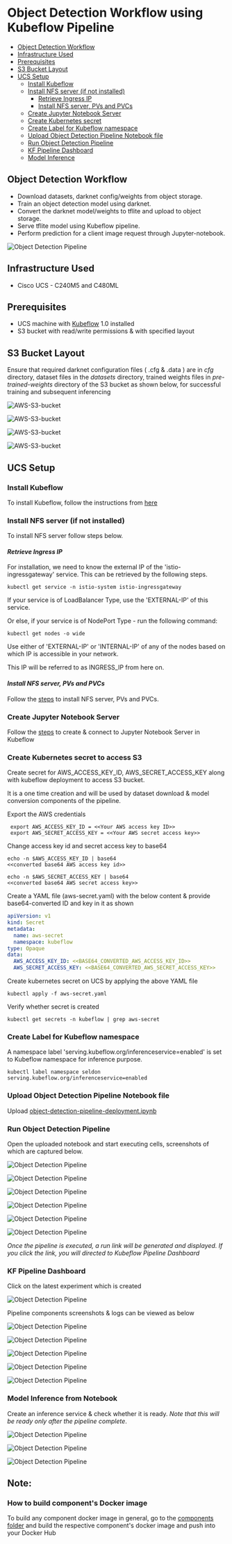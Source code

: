 # **Object Detection Workflow using Kubeflow Pipeline**

<!-- vscode-markdown-toc -->
* [Object Detection Workflow](#Workflow)
* [Infrastructure Used](#InfrastructureUsed)
* [Prerequisites](#Prerequisites)
* [S3 Bucket Layout](#AWSSetup)
* [UCS Setup](#UCSSetup)
    * [Install Kubeflow](#InstallKubeflow)
	* [Install NFS server (if not installed)](#InstallNFS)
		* [Retrieve Ingress IP](#RetrieveIngressIP)
		* [Install NFS server, PVs and PVCs](#InstallNFSserverPV)
    * [Create Jupyter Notebook Server](#CreateJupyterNotebookServer)
	* [Create Kubernetes secret](#KubernetesSecret)
	* [Create Label for Kubeflow namespace](#CreateLabel)
	* [Upload Object Detection Pipeline Notebook file](#UploadNotebookfile)
	* [Run Object Detection Pipeline](#RunPipeline)
	* [KF Pipeline Dashboard](#PipelineDashboard)
	* [Model Inference](#Inferencing)
<!-- vscode-markdown-toc-config
	numbering=false
	autoSave=true
	/vscode-markdown-toc-config -->
<!-- /vscode-markdown-toc -->

## <a name='Workflow'></a>**Object Detection Workflow**

* Download datasets, darknet config/weights from object storage.  
* Train an object detection model using darknet.  
* Convert the darknet model/weights to tflite and upload to object storage.  
* Serve tflite model using Kubeflow pipeline.  
* Perform prediction for a client image request through Jupyter-notebook.

![Object Detection Pipeline](pictures/0-object-detection-graph.PNG)

## <a name='InfrastructureUsed'></a>**Infrastructure Used**

* Cisco UCS - C240M5 and C480ML

## <a name='Prerequisites'></a>**Prerequisites**

* UCS machine with [Kubeflow](https://www.kubeflow.org/) 1.0 installed
* S3 bucket with read/write permissions & with specified layout

## <a name='AWSSetup'></a>**S3 Bucket Layout**

Ensure that required darknet configuration files ( .cfg & .data ) are in *cfg* directory, dataset files in the *datasets* directory, trained weights files in *pre-trained-weights* directory of the S3 bucket as shown below, for successful training and subsequent inferencing

![AWS-S3-bucket](pictures/7-bucket-folders.png)

![AWS-S3-bucket](pictures/8-s3-cfg.PNG)

![AWS-S3-bucket](pictures/9-s3_datasets.PNG)

![AWS-S3-bucket](pictures/10-s3-pre_trained-weights.PNG)

## <a name='UCSSetup'></a>**UCS Setup**

### <a name='InstallKubeflow'></a>**Install Kubeflow**

To install Kubeflow, follow the instructions from [here](../../../../../install)

### <a name='InstallNFS'></a>**Install NFS server (if not installed)**

To install NFS server follow steps below.

#### <a name='RetrieveIngressIP'></a>*Retrieve Ingress IP*

For installation, we need to know the external IP of the 'istio-ingressgateway' service. This can be retrieved by the following steps.  

```
kubectl get service -n istio-system istio-ingressgateway
```

If your service is of LoadBalancer Type, use the 'EXTERNAL-IP' of this service.  

Or else, if your service is of NodePort Type - run the following command:  

```
kubectl get nodes -o wide
```

Use either of 'EXTERNAL-IP' or 'INTERNAL-IP' of any of the nodes based on which IP is accessible in your network.  

This IP will be referred to as INGRESS_IP from here on.

#### <a name='InstallNFSserverPV'></a>*Install NFS server, PVs and PVCs*

Follow the [steps](./../install/) to install NFS server, PVs and PVCs.


### <a name='CreateJupyterNotebookServer'></a>**Create Jupyter Notebook Server**

Follow the [steps](./../notebook#create--connect-to-jupyter-notebook-server) to create & connect to Jupyter Notebook Server in Kubeflow

### <a name='KubernetesSecret'></a>**Create Kubernetes secret to access S3**

Create secret for AWS_ACCESS_KEY_ID, AWS_SECRET_ACCESS_KEY along with kubeflow deployment to access S3 bucket.

It is a one time creation and will be used by dataset download & model conversion components of the pipeline.

Export the AWS credentials

```
 export AWS_ACCESS_KEY_ID = <<Your AWS access key ID>>
 export AWS_SECRET_ACCESS_KEY = <<Your AWS secret access key>>
```
Change access key id and secret access key to base64

```
echo -n $AWS_ACCESS_KEY_ID | base64
<<converted base64 AWS access key id>>

echo -n $AWS_SECRET_ACCESS_KEY | base64
<<converted base64 AWS secret access key>>
```
Create a YAML file (aws-secret.yaml) with the below content & provide base64-converted ID and key in it as shown

```yaml
apiVersion: v1
kind: Secret
metadata:
  name: aws-secret
  namespace: kubeflow
type: Opaque
data:
  AWS_ACCESS_KEY_ID: <<BASE64_CONVERTED_AWS_ACCESS_KEY_ID>>
  AWS_SECRET_ACCESS_KEY: <<BASE64_CONVERTED_AWS_SECRET_ACCESS_KEY>>
```
Create kubernetes secret on UCS by applying the above YAML file

```
kubectl apply -f aws-secret.yaml
```
Verify whether secret is created

```
kubectl get secrets -n kubeflow | grep aws-secret
```

### <a name='CreateLabel'></a>**Create Label for Kubeflow namespace**

A namespace label 'serving.kubeflow.org/inferenceservice=enabled' is set to Kubeflow namespace for inference purpose.

```
kubectl label namespace seldon serving.kubeflow.org/inferenceservice=enabled
```

### <a name='UploadNotebookfile'></a>**Upload Object Detection Pipeline Notebook file**

Upload [object-detection-pipeline-deployment.ipynb](object-detection-pipeline-deployment.ipynb)

### <a name='RunPipeline'></a>**Run Object Detection Pipeline**

Open the uploaded notebook and start executing cells, screenshots of which are captured below.

![Object Detection Pipeline](pictures/2-clone.png)

![Object Detection Pipeline](pictures/3-load-components.png)

![Object Detection Pipeline](pictures/4-vol-mounts.png)


![Object Detection Pipeline](pictures/5-pipeline-func.png)

![Object Detection Pipeline](pictures/6-create-experiment.png)

![Object Detection Pipeline](pictures/11-run-pipeline.png)

*Once the pipeline is executed, a run link will be generated and displayed. 
If you click the link, you will directed to Kubeflow Pipeline Dashboard*

### <a name='PipelineDashboard'></a>**KF Pipeline Dashboard**

Click on the latest experiment which is created

![Object Detection Pipeline](pictures/12-experiment.png)

Pipeline components screenshots & logs can be viewed as below

![Object Detection Pipeline](pictures/13-pipeline-execution.PNG)

![Object Detection Pipeline](pictures/14-download-logs.PNG)

![Object Detection Pipeline](pictures/15-training-logs.PNG)

![Object Detection Pipeline](pictures/16-conversion-logs.PNG)

![Object Detection Pipeline](pictures/17-kfserving-logs.PNG)

### <a name='Inferencing'></a>**Model Inference from Notebook**

Create an inference service & check whether it is ready. 
*Note that this will be ready only after the pipeline complete*.


![Object Detection Pipeline](pictures/18-inferenceservice.png)

![Object Detection Pipeline](pictures/19-predict-func.png)

![Object Detection Pipeline](pictures/20-predict.png)


## **Note**:

### How to build component's Docker image 
To build any component docker image in general, go to the [components folder](./components/v2/) and build the respective component's docker image and push into your Docker Hub



